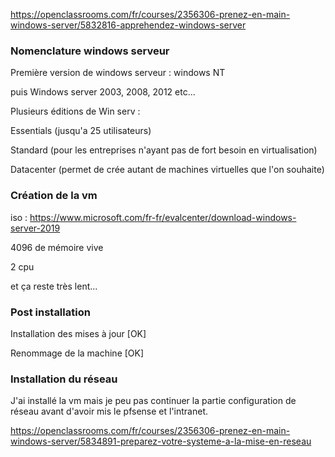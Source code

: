 https://openclassrooms.com/fr/courses/2356306-prenez-en-main-windows-server/5832816-apprehendez-windows-server

### Nomenclature windows serveur

Première version de windows serveur : windows NT

puis Windows server 2003, 2008, 2012 etc...

Plusieurs éditions de Win serv : 

Essentials (jusqu'a 25 utilisateurs)

Standard (pour les entreprises n'ayant pas de fort besoin en virtualisation)

Datacenter (permet de crée autant de machines virtuelles que l'on souhaite)

### Création de la vm

iso : https://www.microsoft.com/fr-fr/evalcenter/download-windows-server-2019

4096 de mémoire vive

2 cpu

et ça reste très lent...

### Post installation
Installation des mises à jour [OK]

Renommage de la machine [OK]


### Installation du réseau
J'ai installé la vm mais je peu pas continuer la partie configuration de réseau avant d'avoir mis le pfsense et l'intranet.

https://openclassrooms.com/fr/courses/2356306-prenez-en-main-windows-server/5834891-preparez-votre-systeme-a-la-mise-en-reseau

